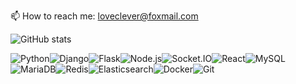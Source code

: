<!--
**loveclever/loveclever** is a ✨ _special_ ✨ repository because its `README.md` (this file) appears on your GitHub profile.

Here are some ideas to get you started:

- 🔭 I’m currently working on ...
- 🌱 I’m currently learning ...
- 👯 I’m looking to collaborate on ...
- 🤔 I’m looking for help with ...
- 💬 Ask me about ...
- 📫 How to reach me: ...
- 😄 Pronouns: ...
- ⚡ Fun fact: ...
-->

📫 How to reach me: loveclever@foxmail.com

![GitHub stats](https://github-readme-stats.vercel.app/api?username=loveclever&include_all_commits=true&count_private=true&hide=stars,issues)

![Python](https://img.shields.io/badge/-Python-3776AB?style=plastic&logo=python&logoColor=white)![Django](https://img.shields.io/badge/-Django-113127?style=plastic&logo=django&logoColor=white)![Flask](https://img.shields.io/badge/-Flask-000000?style=plastic&logo=flask&logoColor=white)![Node.js](https://img.shields.io/badge/-Node.js-339933?style=plastic&logo=node.js&logoColor=white)![Socket.IO](https://img.shields.io/badge/-Socket.IO-010101?style=plastic&logo=socket.io&logoColor=white)![React](https://img.shields.io/badge/-React-61DAFB?style=plastic&logo=react&logoColor=white)![MySQL](https://img.shields.io/badge/-MySQL-4479A1?style=plastic&logo=mysql&logoColor=white)![MariaDB](https://img.shields.io/badge/-MariaDB-003545?style=plastic&logo=mariadb&logoColor=white)![Redis](https://img.shields.io/badge/-Redis-DC382D?style=plastic&logo=redis&logoColor=white)![Elasticsearch](https://img.shields.io/badge/-Elasticsearch-005571?style=plastic&logo=elasticsearch&logoColor=white)![Docker](https://img.shields.io/badge/-Docker-2496ED?style=plastic&logo=docker&logoColor=white)![Git](https://img.shields.io/badge/-Git-F05032?style=plastic&logo=git&logoColor=white)
